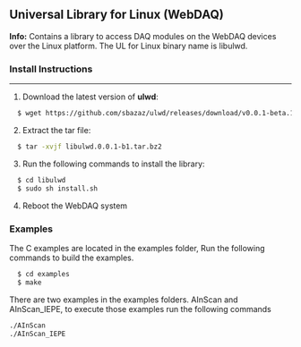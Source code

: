 ## Universal Library for Linux (WebDAQ)

**Info:** Contains a library to access DAQ modules on the WebDAQ devices over the Linux platform. The UL for Linux binary name is libulwd.

### Install Instructions
---------------------

1. Download the latest version of **ulwd**:

``` sh
  $ wget https://github.com/sbazaz/ulwd/releases/download/v0.0.1-beta.1/libulwd.0.0.1-b1.tar.bz2
```     
2. Extract the tar file:
 
``` sh
  $ tar -xvjf libulwd.0.0.1-b1.tar.bz2
```

3. Run the following commands to install the library:

``` sh
  $ cd libulwd
  $ sudo sh install.sh
```

4. Reboot the WebDAQ system

### Examples
The C examples are located in the examples folder, Run the following commands to build the examples.

``` sh
  $ cd examples
  $ make
```

There are two examples in the examples folders. AInScan and AInScan_IEPE, to execute those examples run the following commands

``` sh
./AInScan
./AInScan_IEPE
```
